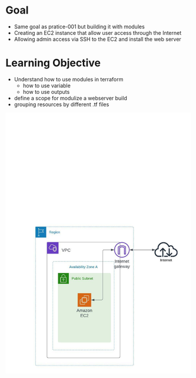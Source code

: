 # Goal 
- Same goal as pratice-001 but building it with modules
- Creating an EC2 instance that allow user access through the Internet
- Allowing admin access via SSH to the EC2 and install the web server

# Learning Objective
- Understand how to use modules in terraform
  - how to use variable
  - how to use outputs
- define a scope for modulize a webserver build
- grouping resources by different .tf files

![](AWS-Terraform-Practice-001.jpeg)